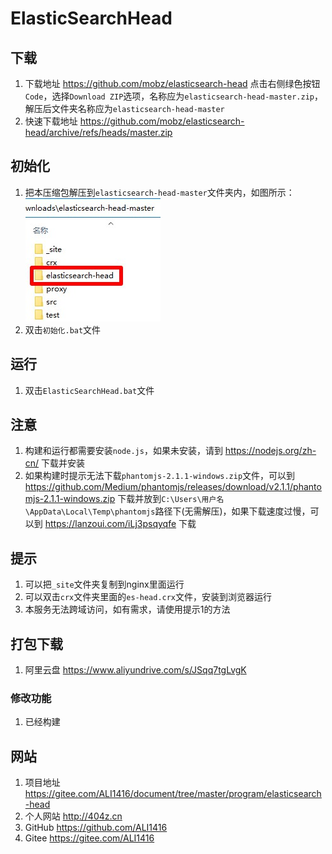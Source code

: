 # ElasticSearchHead

## 下载
1. 下载地址 https://github.com/mobz/elasticsearch-head 点击右侧绿色按钮`Code`，选择`Download ZIP`选项，名称应为`elasticsearch-head-master.zip`，解压后文件夹名称应为`elasticsearch-head-master`
2. 快速下载地址 https://github.com/mobz/elasticsearch-head/archive/refs/heads/master.zip

## 初始化
1. 把本压缩包解压到`elasticsearch-head-master`文件夹内，如图所示：  
![初始化示例](img/初始化示例.jpg)
2. 双击`初始化.bat`文件

## 运行
1. 双击`ElasticSearchHead.bat`文件

## 注意
1. 构建和运行都需要安装`node.js`，如果未安装，请到 https://nodejs.org/zh-cn/ 下载并安装
2. 如果构建时提示无法下载`phantomjs-2.1.1-windows.zip`文件，可以到 https://github.com/Medium/phantomjs/releases/download/v2.1.1/phantomjs-2.1.1-windows.zip 下载并放到`C:\Users\用户名\AppData\Local\Temp\phantomjs`路径下(无需解压)，如果下载速度过慢，可以到 https://lanzoui.com/iLj3psqyqfe 下载

## 提示
1. 可以把`_site`文件夹复制到nginx里面运行
2. 可以双击`crx`文件夹里面的`es-head.crx`文件，安装到浏览器运行
3. 本服务无法跨域访问，如有需求，请使用提示1的方法

## 打包下载
1. 阿里云盘 https://www.aliyundrive.com/s/JSqq7tgLvgK
### 修改功能
1. 已经构建

## 网站
1. 项目地址 https://gitee.com/ALI1416/document/tree/master/program/elasticsearch-head
2. 个人网站 http://404z.cn
3. GitHub https://github.com/ALI1416
4. Gitee https://gitee.com/ALI1416
